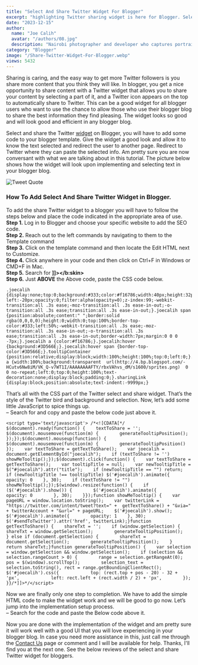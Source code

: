 ```yaml
---
title: "Select And Share Twitter Widget For Blogger"
excerpt: "highlighting Twitter sharing widget is here for Blogger. Select and share blogger content on Twitter. The widget will show a Twitter icon."
date: "2023-12-15"
author:
  name: "Joe Calih"
  avatar: "/authors/08.jpg"
  description: "Nairobi photographer and developer who captures portraiture, landscapes, weddings, and photo studios."
category: "Blogger"
image: "/Share-Twitter-Widget-For-Blogger.webp"
views: 5432
---
```



Sharing is caring, and the easy way to get more Twitter followers is you share more content that you think they will like. In blogger, you get a nice opportunity to share content with a Twitter widget that allows you to share your content by selecting a part of it, and a Twitter icon appears on the top to automatically share to Twitter. This can be a good widget for all blogger users who want to use the chance to allow those who use their blogger blog to share the best information they find pleasing. The widget looks so good and will look good and efficient in any blogger blog.

Select and share the Twitter [widget](https://joecalih.co.ke/social-media-sidebar-widget-for-blogger/) on Blogger, you will have to add some code to your blogger template. Give the widget a good look and allow it to know the text selected and redirect the user to another page. Redirect to Twitter where they can paste the selected info. Am pretty sure you are now conversant with what we are talking about in this tutorial. The picture below shows how the widget will look upon implementing and selecting text in your blogger blog.

![Tweet Quote](https://joecalih.co.ke/wp-content/uploads/2024/02/Quote-Tweet.jpg "Share Twitter Widget For Blogger")

### How To Add Select And Share Twitter Widget in Blogger.

To add the share Twitter widget to a blogger you will have to follow the steps below and place the code indicated in the appropriate area of use.  
**Step 1.** Log in to Blogger and choose your specific website to add the SEO code.  
**Step 2.** Reach out to the left commands by navigating to them to the Template command  
**Step 3.** Click on the template command and then locate the Edit HTML next to Customize.  
**Step 4.** Click anywhere in your code and then click on Ctrl+F in Windows or CMD+F in Mac.  
**Step 5.** Search for **]]></b:skin>**  
**Step 6.** Just **ABOVE** the Above code, paste the CSS code below.

```
.joecalih {display:none;top:0;background:#333;color:#f16786;width:40px;height:32px;position:absolute;margin-left:-20px;opacity:0;filter:alpha(opacity=0);z-index:99;-webkit-transition:all .3s ease;-moz-transition:all .3s ease-in-out;-o-transition:all .3s ease;transition:all .3s ease-in-out;}.joecalih span {position:absolute;content:" ";border:solid rgba(0,0,0,0);height:0;width:0;top:100%;border-top-color:#333;left:50%;-webkit-transition:all .3s ease;-moz-transition:all .3s ease-in-out;-o-transition:all .3s ease;transition:all .3s ease-in-out;border-width:7px;margin:0 0 0 -7px;}.joecalih a {color:#f16786;}.joecalih:hover {background:#3D566E;}.joecalih:hover span {border-top-color:#3D566E;}.tooltipContainer {position:relative;display:block;width:100%;height:100%;top:0;left:0;}.tooltipContainer a {width:100%;background:transparent  url(http://4.bp.blogspot.com/-HCutv6Nw8iM/VK_Q-v7WT1I/AAAAAAAAFTY/rbxVAhvs_dM/s1600/sprites.png)  0 0 no-repeat;left:0;top:0;height:100%;text-decoration:none;display:block;padding:0;}.sharingLink {display:block;position:absolute;text-indent:-9999px;}
```

That’s all with the CSS part of the Twitter select and share widget. That’s the style of the Twitter bird and background and selection. Now, let’s add some little JavaScript to spice things up.  
– Search for **</head>** and copy and paste the below code just above it.

```
<script type='text/javascript'> /*<![CDATA[*/ $(document).ready(function() {    textToShare = '';    $(document).mousemove(function(m) {        generateTooltipPosition();    });});$(document).mouseup(function() {    $(document).mousemove(function(m) {        generateTooltipPosition()    });    var textToShare = getTextToShare();    var joecalih = document.getElementById("joecalih");    if (textToShare != '') showMeTooltip();});$(document).click(function() {    var textToShare = getTextToShare();    var tooltipTitle = null;    var newTooltipTitle = $("#joecalih").attr("title");    if (newTooltipTitle == "") return;    if (newTooltipTitle !== tooltipTitle) $('#joecalih').animate({        opacity: 0    }, 30);    if (textToShare != "") showMeTooltip();});$(window).resize(function() {    if ($('#joecalih').show()) {        $('#joecalih').animate({            opacity: 0        }, 30);    }});function showMeTooltip() {    var pageURL = window.location.toString();    var twitterLink = "https://twitter.com/intent/tweet?text=" +  getTextToShare() + "&via=" + twitterAccount + "&url=" + pageURL;    $('#joecalih').show();    $('#joecalih').animate({        opacity: 1    }, 30);    $('#sendToTwitter').attr('href', twitterLink);}function getTextToShare() {    shareTxt = '';    if (window.getSelection) {        shareTxt = window.getSelection();        generateTooltipPosition();    } else if (document.getSelection) {        shareTxt = document.getSelection();        generateTooltipPosition();    }    return shareTxt;}function generateTooltipPosition() {    var selection = window.getSelection && window.getSelection();    if (selection && selection.rangeCount > 0) {        range = selection.getRangeAt(0);        pos = $(window).scrollTop();        selection_text = selection.toString(), rect = range.getBoundingClientRect();        $('#joecalih').css({            top: (rect.top + pos - 20) - 32 + 'px',            left: rect.left + (rect.width / 2) + 'px',        });    }}/*]]>*/</script>
```

Now we are finally only one step to completion. We have to add the simple HTML code to make the widget work and we will be good to go now. Let’s jump into the implementation setup process.  
– Search for the code **</body>** and paste the Below code above it.

> <script>var twitterAccount = “nitinmaheta”;</script>  
> <div class=”joecalih” id=”joecalih”>  
> <div class=”tooltipContainer”><a id=”sendToTwitter” href=”” class=”sharingLink twitter”><span></span></a></div>  
> </div>

Now you are done with the implementation of the widget and am pretty sure it will work well with a good UI that you will love experiencing in your blogger blog. In case you need more assistance in this, just call me through the [Contact Us](/contact) page or comment and I will be available for help. Thanks, I'll find you at the next one. See the below reviews of the select and share Twitter widget for bloggers.